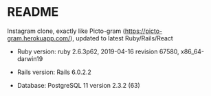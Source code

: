 # README

Instagram clone, exactly like Picto-gram (https://picto-gram.herokuapp.com/), updated to latest Ruby/Rails/React

* Ruby version: ruby 2.6.3p62, 2019-04-16 revision 67580, x86_64-darwin19

* Rails version: Rails 6.0.2.2

* Database: PostgreSQL 11 version 2.3.2 (63)
